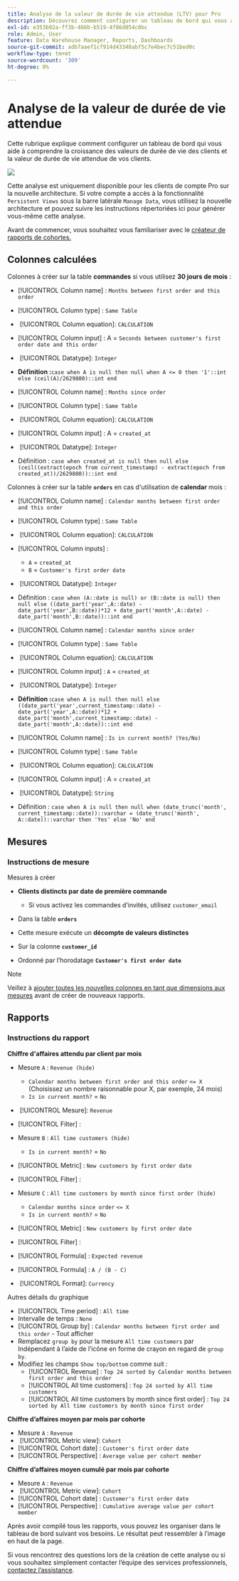 ```yaml
---
title: Analyse de la valeur de durée de vie attendue (LTV) pour Pro
description: Découvrez comment configurer un tableau de bord qui vous aide à comprendre la croissance des valeurs de durée de vie des clients et la valeur de durée de vie attendue de vos clients.
exl-id: e353b92a-ff3b-466b-b519-4f86d054c0bc
role: Admin, User
feature: Data Warehouse Manager, Reports, Dashboards
source-git-commit: adb7aaef1cf914d43348abf5c7e4bec7c51bed0c
workflow-type: tm+mt
source-wordcount: '309'
ht-degree: 0%

---
```


# Analyse de la valeur de durée de vie attendue

Cette rubrique explique comment configurer un tableau de bord qui vous aide à comprendre la croissance des valeurs de durée de vie des clients et la valeur de durée de vie attendue de vos clients.

![](../../assets/exp-lifetim-value-anyalysis.png)

Cette analyse est uniquement disponible pour les clients de compte Pro sur la nouvelle architecture. Si votre compte a accès à la fonctionnalité `Persistent Views` sous la barre latérale `Manage Data`, vous utilisez la nouvelle architecture et pouvez suivre les instructions répertoriées ici pour générer vous-même cette analyse.

Avant de commencer, vous souhaitez vous familiariser avec le [créateur de rapports de cohortes.](../dev-reports/cohort-rpt-bldr.md)

## Colonnes calculées

Colonnes à créer sur la table **commandes** si vous utilisez **30 jours de mois** :

* [!UICONTROL Column name] : `Months between first order and this order`
* [!UICONTROL Column type] : `Same Table`
* &#x200B;
  [!UICONTROL Column equation]: `CALCULATION`
* [!UICONTROL Column input] : A = `Seconds between customer's first order date and this order`
* &#x200B;
  [!UICONTROL Datatype]: `Integer`
* **Définition :**`case when A is null then null when A <= 0 then '1'::int else (ceil(A)/2629800)::int end`

* [!UICONTROL Column name] : `Months since order`
* [!UICONTROL Column type] : `Same Table`
* &#x200B;
  [!UICONTROL Column equation]: `CALCULATION`
* [!UICONTROL Column input] : A = `created_at`
* &#x200B;
  [!UICONTROL Datatype]: `Integer`
* Définition : `case when created_at is null then null else (ceil((extract(epoch from current_timestamp) - extract(epoch from created_at))/2629800))::int end`

Colonnes à créer sur la table **`orders`** en cas d&#39;utilisation de **calendar** mois :

* [!UICONTROL Column name] : `Calendar months between first order and this order`
* [!UICONTROL Column type] : `Same Table`
* &#x200B;
  [!UICONTROL Column equation]: `CALCULATION`
* [!UICONTROL Column inputs] :
   * `A` = `created_at`
   * `B` = `Customer's first order date`

* &#x200B;
  [!UICONTROL Datatype]: `Integer`
* Définition : `case when (A::date is null) or (B::date is null) then null else ((date_part('year',A::date) - date_part('year',B::date))*12 + date_part('month',A::date) - date_part('month',B::date))::int end`

* [!UICONTROL Column name] : `Calendar months since order`
* [!UICONTROL Column type] : `Same Table`
* &#x200B;
  [!UICONTROL Column equation]: `CALCULATION`
* [!UICONTROL Column input] : `A` = `created_at`
* &#x200B;
  [!UICONTROL Datatype]: `Integer`
* **Définition :**`case when A is null then null else ((date_part('year',current_timestamp::date) - date_part('year',A::date))*12 + date_part('month',current_timestamp::date) - date_part('month',A::date))::int end`

* [!UICONTROL Column name] : `Is in current month? (Yes/No)`
* [!UICONTROL Column type] : `Same Table`
* &#x200B;
  [!UICONTROL Column equation]: `CALCULATION`
* [!UICONTROL Column input] : A = `created_at`
* &#x200B;
  [!UICONTROL Datatype]: `String`
* Définition : `case when A is null then null when (date_trunc('month', current_timestamp::date))::varchar = (date_trunc('month', A::date))::varchar then 'Yes' else 'No' end`

## Mesures

### Instructions de mesure

Mesures à créer

* **Clients distincts par date de première commande**
   * Si vous activez les commandes d’invités, utilisez `customer_email`

* Dans la table **`orders`**
* Cette mesure exécute un **décompte de valeurs distinctes**
* Sur la colonne **`customer_id`**
* Ordonné par l’horodatage **`Customer's first order date`**

>[!NOTE]
>
>Veillez à [ajouter toutes les nouvelles colonnes en tant que dimensions aux mesures](../../data-analyst/data-warehouse-mgr/manage-data-dimensions-metrics.md) avant de créer de nouveaux rapports.

## Rapports

### Instructions du rapport

**Chiffre d&#39;affaires attendu par client par mois**

* Mesure `A` : `Revenue (hide)`
   * `Calendar months between first order and this order` `<= X` (Choisissez un nombre raisonnable pour X, par exemple, 24 mois)
   * `Is in current month?` = `No`

* &#x200B;
  [!UICONTROL Mesure]: `Revenue`
* [!UICONTROL Filter] :

* Mesure `B` : `All time customers (hide)`
   * `Is in current month?` = `No`

* [!UICONTROL Metric] : `New customers by first order date`
* [!UICONTROL Filter] :

* Mesure `C` : `All time customers by month since first order (hide)`
   * `Calendar months since order` `<= X`
   * `Is in current month?` = `No`

* [!UICONTROL Metric] : `New customers by first order date`
* [!UICONTROL Filter] :

* [!UICONTROL Formula] : `Expected revenue`
* [!UICONTROL Formula] : `A / (B - C)`
* &#x200B;
  [!UICONTROL Format]: `Currency`

Autres détails du graphique

* [!UICONTROL Time period] : `All time`
* Intervalle de temps : `None`
* [!UICONTROL Group by] : `Calendar months between first order and this order` - Tout afficher
* Remplacez `group by` pour la mesure `All time customers` par Indépendant à l’aide de l’icône en forme de crayon en regard de `group by`.
* Modifiez les champs `Show top/bottom` comme suit :
   * [!UICONTROL Revenue] : `Top 24 sorted by Calendar months between first order and this order`
   * [!UICONTROL All time customers] : `Top 24 sorted by All time customers`
   * [!UICONTROL All time customers by month since first order] : `Top 24 sorted by All time customers by month since first order`

**Chiffre d’affaires moyen par mois par cohorte**

* Mesure `A` : `Revenue`
* &#x200B;
  [!UICONTROL Metric view]: `Cohort`
* [!UICONTROL Cohort date] : `Customer's first order date`
* [!UICONTROL Perspective] : `Average value per cohort member`

**Chiffre d’affaires moyen cumulé par mois par cohorte**

* Mesure `A` : `Revenue`
* &#x200B;
  [!UICONTROL Metric view]: `Cohort`
* [!UICONTROL Cohort date] : `Customer's first order date`
* [!UICONTROL Perspective] : `Cumulative average value per cohort member`

Après avoir compilé tous les rapports, vous pouvez les organiser dans le tableau de bord suivant vos besoins. Le résultat peut ressembler à l’image en haut de la page.

Si vous rencontrez des questions lors de la création de cette analyse ou si vous souhaitez simplement contacter l’équipe des services professionnels, [contactez l’assistance](https://experienceleague.adobe.com/docs/commerce-knowledge-base/kb/troubleshooting/miscellaneous/mbi-service-policies.html).
